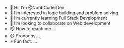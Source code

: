 - 👋 Hi, I’m @NoobCoderDev
- 👀 I’m interested in logic building and problem solving.
- 🌱 I’m currently learning Full Stack Development
- 💞️ I’m looking to collaborate on Web development
- 📫 How to reach me ...
- 😄 Pronouns: ...
- ⚡ Fun fact: ...

<!---
NoobCoderDev/NoobCoderDev is a ✨ special ✨ repository because its `README.md` (this file) appears on your GitHub profile.
You can click the Preview link to take a look at your changes.
--->
